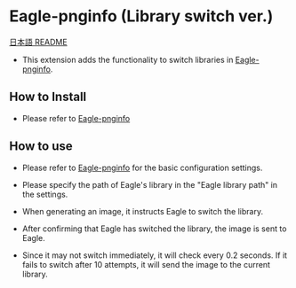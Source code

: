 # Eagle-pnginfo (Library switch ver.)

[日本語 README](README.ja.md)

- This extension adds the functionality to switch libraries in [Eagle-pnginfo](https://github.com/bbc-mc/sdweb-eagle-pnginfo).

## How to Install

- Please refer to [Eagle-pnginfo](https://github.com/bbc-mc/sdweb-eagle-pnginfo)

## How to use

- Please refer to [Eagle-pnginfo](https://github.com/bbc-mc/sdweb-eagle-pnginfo) for the basic configuration settings.

- Please specify the path of Eagle's library in the "Eagle library path" in the settings.

- When generating an image, it instructs Eagle to switch the library.

- After confirming that Eagle has switched the library, the image is sent to Eagle.

- Since it may not switch immediately, it will check every 0.2 seconds. If it fails to switch after 10 attempts, it will send the image to the current library.

